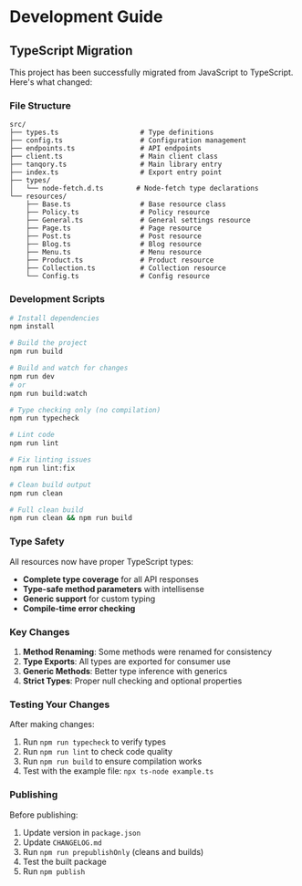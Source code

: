 # Development Guide

## TypeScript Migration

This project has been successfully migrated from JavaScript to TypeScript. Here's what changed:

### File Structure

```
src/
├── types.ts                    # Type definitions
├── config.ts                   # Configuration management
├── endpoints.ts                # API endpoints
├── client.ts                   # Main client class
├── tanqory.ts                  # Main library entry
├── index.ts                    # Export entry point
├── types/
│   └── node-fetch.d.ts        # Node-fetch type declarations
└── resources/
    ├── Base.ts                 # Base resource class
    ├── Policy.ts               # Policy resource
    ├── General.ts              # General settings resource
    ├── Page.ts                 # Page resource
    ├── Post.ts                 # Post resource
    ├── Blog.ts                 # Blog resource
    ├── Menu.ts                 # Menu resource
    ├── Product.ts              # Product resource
    ├── Collection.ts           # Collection resource
    └── Config.ts               # Config resource
```

### Development Scripts

```bash
# Install dependencies
npm install

# Build the project
npm run build

# Build and watch for changes
npm run dev
# or
npm run build:watch

# Type checking only (no compilation)
npm run typecheck

# Lint code
npm run lint

# Fix linting issues
npm run lint:fix

# Clean build output
npm run clean

# Full clean build
npm run clean && npm run build
```

### Type Safety

All resources now have proper TypeScript types:

- **Complete type coverage** for all API responses
- **Type-safe method parameters** with intellisense
- **Generic support** for custom typing
- **Compile-time error checking**

### Key Changes

1. **Method Renaming**: Some methods were renamed for consistency
2. **Type Exports**: All types are exported for consumer use  
3. **Generic Methods**: Better type inference with generics
4. **Strict Types**: Proper null checking and optional properties

### Testing Your Changes

After making changes:

1. Run `npm run typecheck` to verify types
2. Run `npm run lint` to check code quality  
3. Run `npm run build` to ensure compilation works
4. Test with the example file: `npx ts-node example.ts`

### Publishing

Before publishing:

1. Update version in `package.json`
2. Update `CHANGELOG.md`
3. Run `npm run prepublishOnly` (cleans and builds)
4. Test the built package
5. Run `npm publish`
